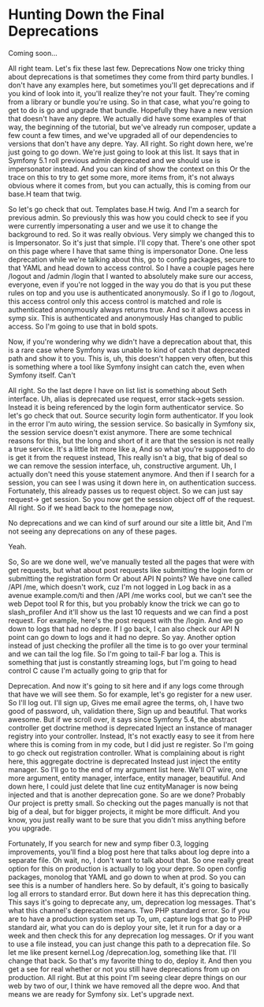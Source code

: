 # Hunting Down the Final Deprecations

Coming soon...

All right team. Let's fix these last few. Deprecations Now one tricky thing about
deprecations is that sometimes they come from third party bundles. I don't have any
examples here, but sometimes you'll get deprecations and if you kind of look into it,
you'll realize they're not your fault. They're coming from a library or bundle you're
using. So in that case, what you're going to get to do is go and upgrade that bundle.
Hopefully they have a new version that doesn't have any depre. We actually did have
some examples of that way, the beginning of the tutorial, but we've already run
composer, update a few count a few times, and we've upgraded all of our dependencies
to versions that don't have any depre. Yay. All right. So right down here, we're just
going to go down. We're just going to look at this list. It says that in Symfony 5.1
roll previous admin deprecated and we should use is impersonator instead. And you can
kind of show the context on this Or the trace on this to try to get some more, more
items from, it's not always obvious where it comes from, but you can actually, this
is coming from our base.H team that twig.

So let's go check that out. Templates base.H twig. And I'm a search for previous
admin. So previously this was how you could check to see if you were currently
impersonating a user and we use it to change the background to red. So it was really
obvious. Very simply we changed this to is Impersonator. So it's just that simple.
I'll copy that. There's one other spot on this page where I have that same thing is
impersonator Done. One less deprecation while we're talking about this, go to config
packages, secure to that YAML and head down to access control. So I have a couple
pages here /logout and /admin /login that I wanted to absolutely make sure our
access, everyone, even if you're not logged in the way you do that is you put these
rules on top and you use is authenticated anonymously. So if I go to /logout, this
access control only this access control is matched and role is authenticated
anonymously always returns true. And so it allows access in symp six. This is
authenticated and anonymously Has changed to public access. So I'm going to use that
in bold spots.

Now, if you're wondering why we didn't have a deprecation about that, this is a rare
case where Symfony was unable to kind of catch that deprecated path and show it to
you. This is, uh, this doesn't happen very often, but this is something where a tool
like Symfony insight can catch the, even when Symfony itself. Can't

All right. So the last depre I have on list list is something about Seth interface.
Uh, alias is deprecated use request, error stack->gets session. Instead it is being
referenced by the login form authenticator service. So let's go check that out.
Source security login form authenticator. If you look in the error I'm auto wiring,
the session service. So basically in Symfony six, the session service doesn't exist
anymore. There are some technical reasons for this, but the long and short of it are
that the session is not really a true service. It's a little bit more like a, And so
what you're supposed to do is get it from the request instead, This really isn't a
big, that big of deal so we can remove the session interface, uh, constructive
argument. Uh, I actually don't need this youse statement anymore. And then if I
search for a session, you can see I was using it down here in, on authentication
success. Fortunately, this already passes us to request object. So we can just say
request-> get session. So you now get the session object off of the request. All
right. So if we head back to the homepage now,

No deprecations and we can kind of surf around our site a little bit, And I'm not
seeing any deprecations on any of these pages.

Yeah.

So, So are we done well, we've manually tested all the pages that were with get
requests, but what about post requests like submitting the login form or submitting
the registration form Or about API N points? We have one called /API /me, which
doesn't work, cuz I'm not logged in Log back in as a avenue example.com/ti and then
/API /me works cool, but we can't see the web Depot tool R for this, but you probably
know the trick we can go to slash_profiler And it'll show us the last 10 requests and
we can find a post request. For example, here's the post request with the /login. And
we go down to logs that had no depre. If I go back, I can also check our API N point
can go down to logs and it had no depre. So yay. Another option instead of just
checking the profiler all the time is to go over your terminal and we can tail the
log file. So I'm going to tail-F bar log a. This is something that just is constantly
streaming logs, but I'm going to head control C cause I'm actually going to grip that
for

Deprecation. And now it's going to sit here and if any logs come through that have we
will see them. So for example, let's go register for a new user. So I'll log out.
I'll sign up, Gives me email agree the terms, oh, I have two good of password, uh,
validation there, Sign up and beautiful. That works awesome. But if we scroll over,
it says since Symfony 5.4, the abstract controller get doctrine method is deprecated
Inject an instance of manager registry into your controller. Instead, It's not
exactly easy to see it from here where this is coming from in my code, but I did just
re register. So I'm going to go check out registration controller. What is
complaining about is right here, this aggregate doctrine is deprecated Instead just
inject the entity manager. So I'll go to the end of my argument list here. We'll OT
wire, one more argument, entity manager, interface, entity manager, beautiful. And
down here, I could just delete that line cuz entityManager is now being injected and
that is another deprecation gone. So are we done? Probably Our project is pretty
small. So checking out the pages manually is not that big of a deal, but for bigger
projects, it might be more difficult. And you know, you just really want to be sure
that you didn't miss anything before you upgrade.

Fortunately, If you search for new and symp fiber 0.3, logging improvements, you'll
find a blog post here that talks about log depre into a separate file. Oh wait, no, I
don't want to talk about that. So one really great option for this on production is
actually to log your depre. So open config packages, monolog that YAML and go down to
when at prod. So you can see this is a number of handlers here. So by default, it's
going to basically log all errors to standard error. But down here it has this
deprecation thing. This says it's going to deprecate any, um, deprecation log
messages. That's what this channel's deprecation means. Two PHP standard error. So if
you are to have a production system set up To, um, capture logs that go to PHP
standard air, what you can do is deploy your site, let it run for a day or a week and
then check this for any deprecation log messages. Or if you want to use a file
instead, you can just change this path to a deprecation file. So let me like present
kernel.Log /deprecation.log, something like that. I'll change that back. So that's my
favorite thing to do, deploy it. And then you get a see for real whether or not you
still have deprecations from up on production. All right. But at this point I'm
seeing clear depre things on our web by two of our, I think we have removed all the
depre woo. And that means we are ready for Symfony six. Let's upgrade next.
